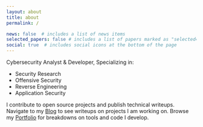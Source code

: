 ```yaml
---
layout: about
title: about
permalink: /

news: false  # includes a list of news items
selected_papers: false # includes a list of papers marked as "selected={true}"
social: true  # includes social icons at the bottom of the page
---
```


Cybersecurity Analyst & Developer, Specializing in:
- Security Research
- Offensive Security
- Reverse Engineering
- Application Security

I contribute to open source projects and publish technical writeups. 
Navigate to my [Blog](/blog) to see writeups on projects I am working on.
Browse my [Portfolio](/portfolio) for breakdowns on tools and code I develop.